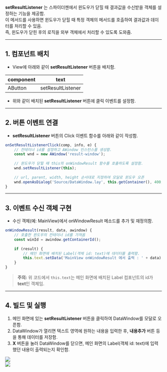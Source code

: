 

**setResultListener** 는 스파이더젠에서 윈도우가 닫힐 때 결과값을 수신받을 객체를 설정하는 기능을 제공함.  
이 메서드를 사용하면 윈도우가 닫힐 때 특정 객체의 메서드를 호출하여 결과값과 데이터를 처리할 수 있음.  
즉, 윈도우가 닫힌 후의 로직을 외부 객체에서 처리할 수 있도록 도와줌.

---

## 1. 컴포넌트 배치

* View에 아래와 같이 **setResultListener** 버튼을 배치함.

| component | text               |
|-----------|--------------------|
| AButton   | setResultListener  |

* 위와 같이 배치된 **setResultListener** 버튼에 클릭 이벤트를 설정함.

---

## 2. 버튼 이벤트 연결

* **setResultListener** 버튼의 Click 이벤트 함수를 아래와 같이 작성함.

```javascript
onSetResultListenerClick(comp, info, e) {
    // 컨테이너 id를 설정하고 AWindow 인스턴스를 생성함.
    const wnd = new AWindow('result-window');
    
    // 윈도우가 닫힐 때 this의 onWindowResult 함수를 호출하도록 설정함.
    wnd.setResultListener(this);
    
    // url, parent, width, height 순서대로 지정하여 모달로 윈도우 오픈
    wnd.openAsDialog('Source/DataWindow.lay', this.getContainer(), 400, 400);
}
```

---

## 3. 이벤트 수신 객체 구현

* 수신 객체(예: MainView)에서 onWindowResult 메소드를 추가 및 재정의함.

```javascript
onWindowResult(result, data, awindow) {
    // 호출한 윈도우의 컨테이너 id를 가져옴
    const winId = awindow.getContainerId();
    
    if (result) {
        // 메인 화면에 배치된 Label(객체 id: text)에 데이터를 출력함.
        this.text.setData('MainView onWindowResult 에서 출력 : ' + data);
    }
}
```

> **주의:** 위 코드에서 `this.text`는 메인 화면에 배치된 Label 컴포넌트의 id가 **text**인 객체임.

---

## 4. 빌드 및 실행

1. 메인 화면에 있는 **setResultListener** 버튼을 클릭하여 DataWindow를 모달로 오픈함.  
2. DataWindow가 열리면 텍스트 영역에 원하는 내용을 입력한 후, **내용추가** 버튼 등을 통해 데이터를 저장함.  
3. **X** 버튼을 눌러 DataWindow를 닫으면, 메인 화면의 Label(객체 id: text)에 입력했던 내용이 출력되는지 확인함.

![](https://wikidocs.net/images/page/24903/setResultListener.png)  
![](https://wikidocs.net/images/page/24903/setResultListener001.png)